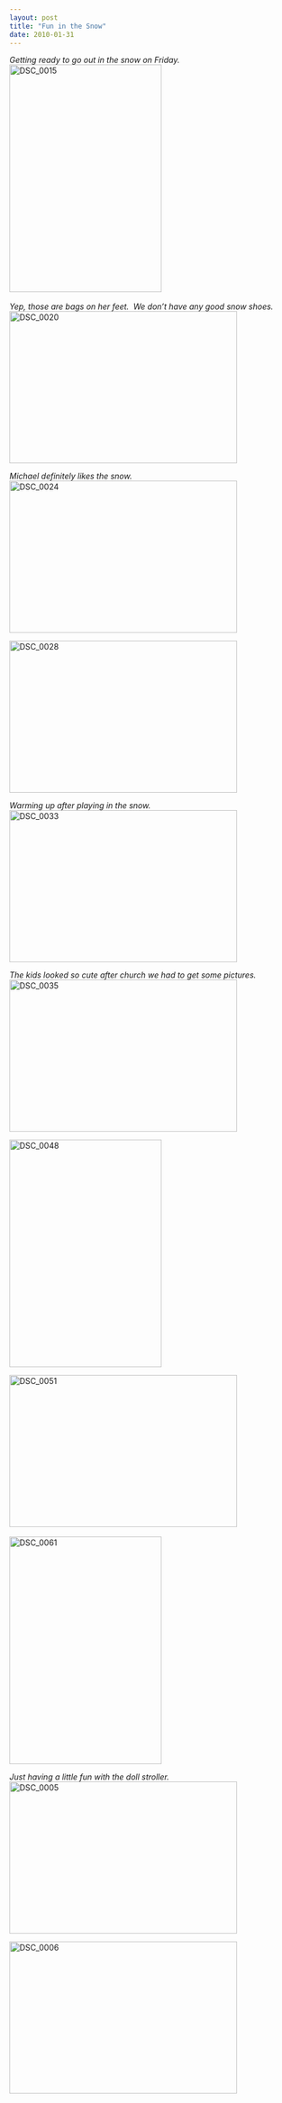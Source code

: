 ```yaml
---
layout: post
title: "Fun in the Snow"
date: 2010-01-31
---
```


<p><em>Getting ready to go out in the snow on Friday.</em>    <br /><a href="http://www.thepaladinos.com/image.axd?picture=WindowsLiveWriter/FunintheSnow/203975F6/DSC_0015.jpg" target="_blank"><img style="border-bottom: 0px; border-left: 0px; display: inline; border-top: 0px; border-right: 0px" title="DSC_0015" border="0" alt="DSC_0015" src="http://www.thepaladinos.com/image.axd?picture=WindowsLiveWriter/FunintheSnow/3AE6120F/DSC_0015_thumb.jpg" width="270" height="404" /></a>&#160;&#160; </p>  <p><em>Yep, those are bags on her feet.&#160; We don’t have any good snow shoes.</em>    <br /><a href="http://www.thepaladinos.com/image.axd?picture=WindowsLiveWriter/FunintheSnow/22C2A7B4/DSC_0020.jpg" target="_blank"><img style="border-bottom: 0px; border-left: 0px; display: inline; border-top: 0px; border-right: 0px" title="DSC_0020" border="0" alt="DSC_0020" src="http://www.thepaladinos.com/image.axd?picture=WindowsLiveWriter/FunintheSnow/24737388/DSC_0020_thumb.jpg" width="404" height="270" /></a> </p>  <p><em>Michael definitely likes the snow.</em>    <br /><a href="http://www.thepaladinos.com/image.axd?picture=WindowsLiveWriter/FunintheSnow/50243D84/DSC_0024.jpg" target="_blank"><img style="border-bottom: 0px; border-left: 0px; display: inline; border-top: 0px; border-right: 0px" title="DSC_0024" border="0" alt="DSC_0024" src="http://www.thepaladinos.com/image.axd?picture=WindowsLiveWriter/FunintheSnow/32262F90/DSC_0024_thumb.jpg" width="404" height="270" /></a> </p>  <p><a href="http://www.thepaladinos.com/image.axd?picture=WindowsLiveWriter/FunintheSnow/64F63604/DSC_0028.jpg" target="_blank"><img style="border-bottom: 0px; border-left: 0px; display: inline; border-top: 0px; border-right: 0px" title="DSC_0028" border="0" alt="DSC_0028" src="http://www.thepaladinos.com/image.axd?picture=WindowsLiveWriter/FunintheSnow/351B9443/DSC_0028_thumb.jpg" width="404" height="270" /></a> </p>  <p><em>Warming up after playing in the snow.</em>    <br /><a href="http://www.thepaladinos.com/image.axd?picture=WindowsLiveWriter/FunintheSnow/35F3FA2D/DSC_0033.jpg" target="_blank"><img style="border-bottom: 0px; border-left: 0px; display: inline; border-top: 0px; border-right: 0px" title="DSC_0033" border="0" alt="DSC_0033" src="http://www.thepaladinos.com/image.axd?picture=WindowsLiveWriter/FunintheSnow/6B4D325F/DSC_0033_thumb.jpg" width="404" height="270" /></a> </p>  <p><em>The kids looked so cute after church we had to get some pictures.</em>    <br /><a href="http://www.thepaladinos.com/image.axd?picture=WindowsLiveWriter/FunintheSnow/0C40A507/DSC_0035.jpg" target="_blank"><img style="border-bottom: 0px; border-left: 0px; display: inline; border-top: 0px; border-right: 0px" title="DSC_0035" border="0" alt="DSC_0035" src="http://www.thepaladinos.com/image.axd?picture=WindowsLiveWriter/FunintheSnow/0A5355FE/DSC_0035_thumb.jpg" width="404" height="270" /></a> </p>  <p><a href="http://www.thepaladinos.com/image.axd?picture=WindowsLiveWriter/FunintheSnow/52CDBADC/DSC_0048.jpg" target="_blank"><img style="border-bottom: 0px; border-left: 0px; display: inline; border-top: 0px; border-right: 0px" title="DSC_0048" border="0" alt="DSC_0048" src="http://www.thepaladinos.com/image.axd?picture=WindowsLiveWriter/FunintheSnow/1BD3DCA3/DSC_0048_thumb.jpg" width="270" height="404" /></a></p>  <p><a href="http://www.thepaladinos.com/image.axd?picture=WindowsLiveWriter/FunintheSnow/3CC74F4A/DSC_0051.jpg" target="_blank"><img style="border-bottom: 0px; border-left: 0px; display: inline; border-top: 0px; border-right: 0px" title="DSC_0051" border="0" alt="DSC_0051" src="http://www.thepaladinos.com/image.axd?picture=WindowsLiveWriter/FunintheSnow/2DE02030/DSC_0051_thumb.jpg" width="404" height="270" /></a>&#160; </p>  <p><a href="http://www.thepaladinos.com/image.axd?picture=WindowsLiveWriter/FunintheSnow/39E21064/DSC_0061.jpg" target="_blank"><img style="border-bottom: 0px; border-left: 0px; display: inline; border-top: 0px; border-right: 0px" title="DSC_0061" border="0" alt="DSC_0061" src="http://www.thepaladinos.com/image.axd?picture=WindowsLiveWriter/FunintheSnow/3141B7D8/DSC_0061_thumb.jpg" width="270" height="404" /></a> </p>  <p><em>Just having a little fun with the doll stroller.</em>    <br /><a href="http://www.thepaladinos.com/image.axd?picture=WindowsLiveWriter/FunintheSnow/684BBBDE/DSC_0005.jpg" target="_blank"><img style="border-bottom: 0px; border-left: 0px; display: inline; border-top: 0px; border-right: 0px" title="DSC_0005" border="0" alt="DSC_0005" src="http://www.thepaladinos.com/image.axd?picture=WindowsLiveWriter/FunintheSnow/40D4EF74/DSC_0005_thumb.jpg" width="404" height="270" /></a> </p>  <p><a href="http://www.thepaladinos.com/image.axd?picture=WindowsLiveWriter/FunintheSnow/741128DD/DSC_0006.jpg" target="_blank"><img style="border-bottom: 0px; border-left: 0px; display: inline; border-top: 0px; border-right: 0px" title="DSC_0006" border="0" alt="DSC_0006" src="http://www.thepaladinos.com/image.axd?picture=WindowsLiveWriter/FunintheSnow/685BE1AB/DSC_0006_thumb.jpg" width="404" height="270" /></a></p>
